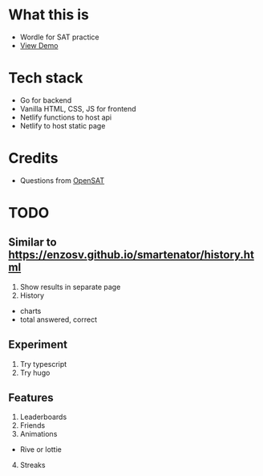 # What this is
- Wordle for SAT practice
- [View Demo](https://satsquirrel.netlify.app)

# Tech stack
- Go for backend
- Vanilla HTML, CSS, JS for frontend
- Netlify functions to host api
- Netlify to host static page

# Credits
- Questions from [OpenSAT](https://github.com/Anas099X/OpenSAT)

# TODO
## Similar to https://enzosv.github.io/smartenator/history.html
1. Show results in separate page
2. History
  - charts
  - total answered, correct
## Experiment
1. Try typescript
2. Try hugo
## Features
1. Leaderboards
2. Friends
3. Animations
  - Rive or lottie
4. Streaks